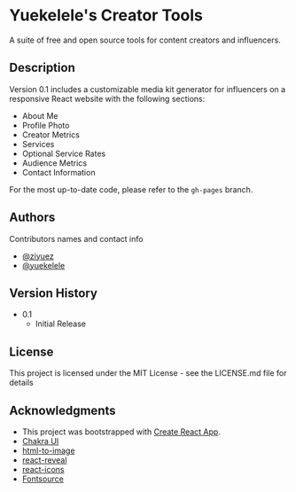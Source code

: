 # Yuekelele's Creator Tools

A suite of free and open source tools for content creators and influencers.

## Description

Version 0.1 includes a customizable media kit generator for influencers on a responsive React website with the following sections:
* About Me
* Profile Photo
* Creator Metrics
* Services
* Optional Service Rates
* Audience Metrics
* Contact Information

For the most up-to-date code, please refer to the `gh-pages` branch.

## Authors

Contributors names and contact info

* [@ziyuez](https://github.com/ziyuez)
* [@yuekelele](https://github.com/yuekelele)

## Version History

* 0.1
    * Initial Release

## License

This project is licensed under the MIT License - see the LICENSE.md file for details

## Acknowledgments

* This project was bootstrapped with [Create React App](https://github.com/facebook/create-react-app).
* [Chakra UI](https://chakra-ui.com/)
* [html-to-image](https://github.com/bubkoo/html-to-image)
* [react-reveal](https://www.react-reveal.com/)
* [react-icons](https://react-icons.github.io/react-icons)
* [Fontsource](https://fontsource.org/)
